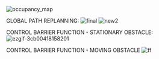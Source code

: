 ![occupancy_map](https://github.com/user-attachments/assets/e8a9776d-1330-4703-afd1-1aaa4a8e1d14)

GLOBAL PATH REPLANNING:
![final](https://github.com/user-attachments/assets/c1688356-a67e-432d-bf88-123f439cbade)
![new2](https://github.com/user-attachments/assets/e0c1ffee-3b24-4974-b012-c5d7bf11d966)

CONTROL BARRIER FUNCTION - STATIONARY OBSTACLE:
![ezgif-3cb00418158201](https://github.com/user-attachments/assets/d2760663-a2e2-4642-b791-c6c80cf3636e)

CONTROL BARRIER FUNCTION - MOVING OBSTACLE
![ff](https://github.com/user-attachments/assets/c77378af-72ae-467d-b09b-72c483262c61)
